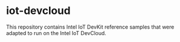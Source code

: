# iot-devcloud

This repository contains Intel IoT DevKit reference samples that were adapted to run on the Intel IoT DevCloud. 
